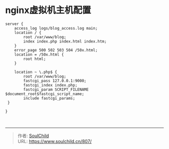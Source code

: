 # nginx虚拟机主机配置

<!--more-->
<pre class="pure-highlightjs"><code class="nginx">server {
    access_log logs/blog_access.log main;
    location / {
        root /var/www/blog;
        index index.php index.html index.htm;
    }
    error_page 500 502 503 504 /50x.html;
    location = /50x.html {
        root html;
    }

    location ~ \.php$ {
        root /var/www/blog;
        fastcgi_pass 127.0.0.1:9000;
        fastcgi_index index.php;
        fastcgi_param SCRIPT_FILENAME $document_root$fastcgi_script_name;
        include fastcgi_params;
 }

}</code></pre>
&nbsp;


---

> 作者: [SoulChild](https://www.soulchild.cn)  
> URL: https://www.soulchild.cn/807/  

